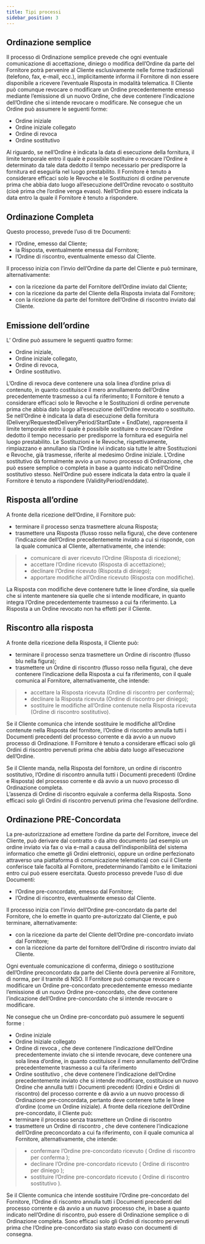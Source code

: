 ```yaml
---
title: Tipi processi
sidebar_position: 3
---
```


## Ordinazione semplice

Il processo di Ordinazione semplice prevede che ogni eventuale comunicazione di accettazione, 
diniego o modifica dell’Ordine da parte del Fornitore potrà pervenire al Cliente esclusivamente 
nelle forme tradizionali (telefono, fax, e-mail, ecc.), implicitamente informa il Fornitore di non 
essere disponibile a ricevere l’eventuale Risposta in modalità telematica. 
Il Cliente può comunque revocare o modificare un Ordine precedentemente emesso mediante 
l’emissione di un nuovo Ordine, che deve contenere l’indicazione dell’Ordine che si intende 
revocare o modificare.
Ne consegue che un Ordine può assumere le seguenti forme:
- Ordine iniziale
- Ordine iniziale collegato
- Ordine di revoca 
- Ordine sostitutivo       

Al riguardo, se nell’Ordine è indicata la data di esecuzione della fornitura, il limite temporale entro 
il quale è possibile sostituire o revocare l’Ordine è determinato da tale data dedotto il tempo 
necessario per predisporre la fornitura ed eseguirla nel luogo prestabilito.
Il Fornitore è tenuto a considerare efficaci solo le Revoche e le Sostituzioni di ordine pervenute 
prima che abbia dato luogo all’esecuzione dell’Ordine revocato o sostituito (cioè prima che 
l’ordine venga evaso).
Nell’Ordine può essere indicata la data entro la quale il Fornitore è tenuto a rispondere.

## Ordinazione Completa

Questo processo, prevede l’uso di tre Documenti: 
- l’Ordine, emesso dal Cliente; 
- la Risposta, eventualmente emessa dal Fornitore; 
- l’Ordine di riscontro, eventualmente emesso dal Cliente.      

Il processo inizia con l’invio dell’Ordine da parte del Cliente e può terminare, alternativamente: 
- con la ricezione da parte del Fornitore dell’Ordine inviato dal Cliente; 
- con la ricezione da parte del Cliente della Risposta inviata dal Fornitore; 
- con la ricezione da parte del fornitore dell’Ordine di riscontro inviato dal Cliente. 

## Emissione dell’ordine 

L’ Ordine può assumere le seguenti quattro forme:
- Ordine iniziale,
- Ordine iniziale collegato, 
- Ordine di revoca, 
- Ordine sostitutivo.      

L’Ordine di revoca deve contenere una sola linea d’ordine priva di contenuto, in quanto costituisce 
il mero annullamento dell’Ordine precedentemente trasmesso a cui fa riferimento; 
Il Fornitore è tenuto a considerare efficaci solo le Revoche e le Sostituzioni di ordine pervenute 
prima che abbia dato luogo all’esecuzione dell’Ordine revocato o sostituito. Se nell’Ordine è 
indicata la data di esecuzione della fornitura (Delivery/RequestedDeliveryPeriod/StartDate = 
EndDate), rappresenta il limite temporale entro il quale è possibile sostituire o revocare l’Ordine 
dedotto il tempo necessario per predisporre la fornitura ed eseguirla nel luogo prestabilito. 
Le Sostituzioni e le Revoche, rispettivamente, rimpiazzano e annullano sia l’Ordine ivi indicato 
sia tutte le altre Sostituzioni e Revoche, già trasmesse, riferite al medesimo Ordine iniziale. 
L’Ordine sostitutivo dà formalmente avvio a un nuovo processo di Ordinazione, che può essere 
semplice o completa in base a quanto indicato nell’Ordine sostitutivo stesso.
Nell’Ordine può essere indicata la data entro la quale il Fornitore è tenuto a rispondere
(ValidityPeriod/enddate).

## Risposta all’ordine

A fronte della ricezione dell’Ordine, il Fornitore può: 
- terminare il processo senza trasmettere alcuna Risposta;
- trasmettere una Risposta (flusso rosso nella figura), che deve contenere l’indicazione 
dell’Ordine precedentemente inviato a cui si risponde, con la quale comunica al Cliente, 
alternativamente, che intende: 
> - comunicare di aver ricevuto l’Ordine (Risposta di ricezione); 
> - accettare l’Ordine ricevuto (Risposta di accettazione); 
> - declinare l’Ordine ricevuto (Risposta di diniego); 
> - apportare modifiche all’Ordine ricevuto (Risposta con modifiche).        

La Risposta con modifiche deve contenere tutte le linee d’ordine, sia quelle che si intente 
mantenere sia quelle che si intende modificare, in quanto integra l’Ordine precedentemente 
trasmesso a cui fa riferimento. 
La Risposta a un Ordine revocato non ha effetti per il Cliente. 

## Riscontro alla risposta 

A fronte della ricezione della Risposta, il Cliente può: 
- terminare il processo senza trasmettere un Ordine di riscontro (flusso blu nella figura); 
- trasmettere un Ordine di riscontro (flusso rosso nella figura), che deve contenere 
l’indicazione della Risposta a cui fa riferimento, con il quale comunica al Fornitore,
alternativamente, che intende:
> - accettare la Risposta ricevuta (Ordine di riscontro per conferma); 
> - declinare la Risposta ricevuta (Ordine di riscontro per diniego); 
> - sostituire le modifiche all’Ordine contenute nella Risposta ricevuta (Ordine di 
riscontro sostitutivo).      

Se il Cliente comunica che intende sostituire le modifiche all’Ordine contenute nella Risposta del 
fornitore, l’Ordine di riscontro annulla tutti i Documenti precedenti del processo corrente e dà 
avvio a un nuovo processo di Ordinazione.
Il Fornitore è tenuto a considerare efficaci solo gli Ordini di riscontro pervenuti prima che abbia 
dato luogo all’esecuzione dell’Ordine.      

Se il Cliente manda, nella Risposta del fornitore, un ordine di riscontro sostitutivo, l’Ordine di 
riscontro annulla tutti i Documenti precedenti (Ordine e Risposta) del processo corrente e dà avvio 
a un nuovo processo di Ordinazione completa.        
L’assenza di Ordine di riscontro equivale a conferma della Risposta.
Sono efficaci solo gli Ordini di riscontro pervenuti prima che l’evasione dell’ordine.

## Ordinazione PRE-Concordata

La pre-autorizzazione ad emettere l’ordine da parte del Fornitore, invece del Cliente, può 
derivare dal contratto o da altro documento (ad esempio un ordine inviato via fax o via e-mail a 
causa dell’indisponibilità del sistema informatico che emette gli Ordini elettronici, oppure un 
ordine perfezionato attraverso una piattaforma di comunicazione telematica) con cui il Cliente 
conferisce tale facoltà al Fornitore, predeterminando l’ambito e le limitazioni entro cui può 
essere esercitata.
Questo processo prevede l’uso di due Documenti: 
- l’Ordine pre-concordato, emesso dal Fornitore; 
- l’Ordine di riscontro, eventualmente emesso dal Cliente.        

Il processo inizia con l’invio dell’Ordine pre-concordato da parte del Fornitore, che lo emette in 
quanto pre-autorizzato dal Cliente, e può terminare, alternativamente:
- con la ricezione da parte del Cliente dell’Ordine pre-concordato inviato dal Fornitore; 
- con la ricezione da parte del fornitore dell’Ordine di riscontro inviato dal Cliente.      

Ogni eventuale comunicazione di conferma, diniego o sostituzione dell’Ordine preconcordato da 
parte del Cliente dovrà pervenire al Fornitore, di norma, per il tramite di NSO.
Il Fornitore può comunque revocare o modificare un Ordine pre-concordato precedentemente 
emesso mediante l’emissione di un nuovo Ordine pre-concordato, che deve contenere 
l’indicazione dell’Ordine pre-concordato che si intende revocare o modificare.

Ne consegue che un Ordine pre-concordato può assumere le seguenti forme :
- Ordine iniziale 
- Ordine Iniziale collegato
- Ordine di revoca , che deve contenere l’indicazione dell’Ordine precedentemente inviato 
che si intende revocare, deve contenere una sola linea d’ordine, in quanto costituisce il 
mero annullamento dell’Ordine precedentemente trasmesso a cui fa riferimento
- Ordine sostitutivo , che deve contenere l’indicazione dell’Ordine precedentemente inviato 
che si intende modificare, costituisce un nuovo Ordine che annulla tutti i Documenti 
precedenti (Ordini e Ordini di riscontro) del processo corrente e dà avvio a un nuovo 
processo di Ordinazione pre-concordata, pertanto deve contenere tutte le linee d’ordine 
(come un Ordine iniziale). 
A fronte della ricezione dell’Ordine pre-concordato, il Cliente può: 
- terminare il processo senza trasmettere un Ordine di riscontro
- trasmettere un Ordine di riscontro , che deve contenere l’indicazione dell’Ordine preconcordato a cui fa riferimento, con il quale comunica al Fornitore, alternativamente, che 
intende: 
> - confermare l’Ordine pre-concordato ricevuto ( Ordine di riscontro per conferma );
> - declinare l’Ordine pre-concordato ricevuto ( Ordine di riscontro per diniego );
> - sostituire l’Ordine pre-concordato ricevuto ( Ordine di riscontro sostitutivo ).     

Se il Cliente comunica che intende sostituire l’Ordine pre-concordato del Fornitore, l’Ordine di 
riscontro annulla tutti i Documenti precedenti del processo corrente e dà avvio a un nuovo processo 
che, in base a quanto indicato nell’Ordine di riscontro, può essere di Ordinazione semplice o di 
Ordinazione completa. 
Sono efficaci solo gli Ordini di riscontro pervenuti prima che l’Ordine pre-concordato sia stato 
evaso con documenti di consegna. 
